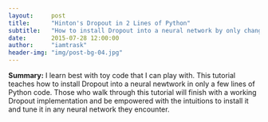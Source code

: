 ```yaml
---
layout:     post
title:      "Hinton's Dropout in 2 Lines of Python"
subtitle:   "How to install Dropout into a neural network by only changing 2 lines of python."
date:       2015-07-28 12:00:00
author:     "iamtrask"
header-img: "img/post-bg-04.jpg"
---
```


<p><b>Summary:</b> I learn best with toy code that I can play with. This tutorial teaches how to install Dropout into a neural newtwork in only a few lines of Python code. Those who walk through this tutorial will finish with a working Dropout implementation and be empowered with the intuitions to install it and tune it in any neural network they encounter.</p>
